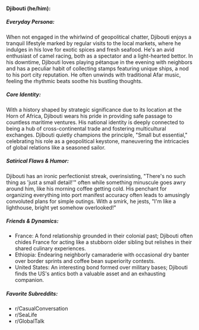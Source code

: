 #### Djibouti (he/him):

##### Everyday Persona:

When not engaged in the whirlwind of geopolitical chatter, Djibouti enjoys a tranquil lifestyle marked by regular visits to the local markets, where he indulges in his love for exotic spices and fresh seafood. He's an avid enthusiast of camel racing, both as a spectator and a light-hearted bettor. In his downtime, Djibouti loves playing pétanque in the evening with neighbors and has a peculiar habit of collecting stamps featuring unique ships, a nod to his port city reputation. He often unwinds with traditional Afar music, feeling the rhythmic beats soothe his bustling thoughts.

##### Core Identity:

With a history shaped by strategic significance due to its location at the Horn of Africa, Djibouti wears his pride in providing safe passage to countless maritime ventures. His national identity is deeply connected to being a hub of cross-continental trade and fostering multicultural exchanges. Djibouti quietly champions the principle, "Small but essential," celebrating his role as a geopolitical keystone, maneuvering the intricacies of global relations like a seasoned sailor.

##### Satirical Flaws & Humor:

Djibouti has an ironic perfectionist streak, overinsisting, "There's no such thing as 'just a small detail!'" often while something minuscule goes awry around him, like his morning coffee getting cold. His penchant for organizing everything into port manifest accuracy often leads to amusingly convoluted plans for simple outings. With a smirk, he jests, "I'm like a lighthouse, bright yet somehow overlooked!"

##### Friends & Dynamics:

- France: A fond relationship grounded in their colonial past; Djibouti often chides France for acting like a stubborn older sibling but relishes in their shared culinary experiences.
- Ethiopia: Endearing neighborly camaraderie with occasional dry banter over border sprints and coffee bean superiority contests.
- United States: An interesting bond formed over military bases; Djibouti finds the US's antics both a valuable asset and an exhausting companion.

##### Favorite Subreddits:

- r/CasualConversation
- r/SeaLife
- r/GlobalTalk

